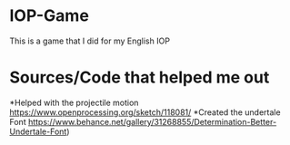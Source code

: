 # IOP-Game
This is a game that I did for my English IOP

# Sources/Code that helped me out
*Helped with the projectile motion
https://www.openprocessing.org/sketch/118081/
*Created the undertale Font
https://www.behance.net/gallery/31268855/Determination-Better-Undertale-Font)
